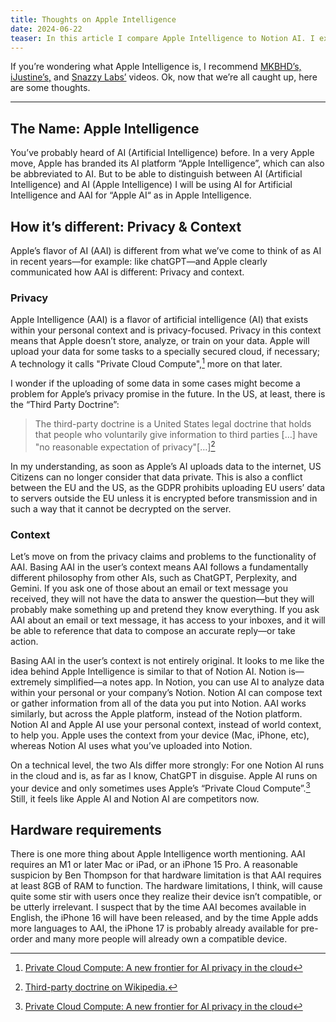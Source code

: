 ```yaml
---
title: Thoughts on Apple Intelligence
date: 2024-06-22
teaser: In this article I compare Apple Intelligence to Notion AI. I explain how Apple Intelligence is different from others like ChatGPT, and attempt to highlight how it faces similar, but reduced privacy risks.
---
```

If you’re wondering what Apple Intelligence is, I recommend [MKBHD’s,](https://youtu.be/qkYoBNdcXBU?si=Nnwr-5VwsnLrLiwc&t=630) [iJustine’s,](https://youtu.be/8gt0Lw2ZUqY?si=xoCrEjXsw88Q0D5-) and [Snazzy Labs’](https://youtu.be/C0Yu-hkk1c8?si=iQsE9coYiBlqT253&t=1052) videos. Ok, now that we’re all caught up, here are some thoughts.

---
## The Name: Apple Intelligence
You’ve probably heard of AI (Artificial Intelligence) before. In a very Apple move, Apple has branded its AI platform “Apple Intelligence”, which can also be abbreviated to AI. But to be able to distinguish between AI (Artificial Intelligence) and AI (Apple Intelligence) I will be using AI for Artificial Intelligence and AAI for “Apple AI“ as in Apple Intelligence.
## How it’s different: Privacy & Context
Apple’s flavor of AI (AAI) is different from what we’ve come to think of as AI in recent years—for example: like chatGPT—and Apple clearly communicated how AAI is different: Privacy and context.
### Privacy
Apple Intelligence (AAI) is a flavor of artificial intelligence (AI) that exists within your personal context and is privacy-focused. Privacy in this context means that Apple doesn’t store, analyze, or train on your data. Apple will upload your data for some tasks to a specially secured cloud, if necessary; A technology it calls "Private Cloud Compute",[^appleppc] more on that later.

I wonder if the uploading of some data in some cases might become a problem for Apple’s privacy promise in the future. In the US, at least, there is the “Third Party Doctrine”:

> The third-party doctrine is a United States legal doctrine that holds that people who voluntarily give information to third parties […] have "no reasonable expectation of privacy"[…][^thirdPartyDoctrineWiki]

[^thirdPartyDoctrineWiki]: [Third-party doctrine on Wikipedia.](https://en.wikipedia.org/wiki/Third-party_doctrine)

In my understanding, as soon as Apple’s AI uploads data to the internet, US Citizens can no longer consider that data private. This is also a conflict between the EU and the US, as the GDPR prohibits uploading EU users’ data to servers outside the EU unless it is encrypted before transmission and in such a way that it cannot be decrypted on the server.
### Context
Let’s move on from the privacy claims and problems to the functionality of AAI. Basing AAI in the user’s context means AAI follows a fundamentally different philosophy from other AIs, such as ChatGPT, Perplexity, and Gemini. If you ask one of those about an email or text message you received, they will not have the data to answer the question—but they will probably make something up and pretend they know everything. If you ask AAI about an email or text message, it has access to your inboxes, and it will be able to reference that data to compose an accurate reply—or take action.

Basing AAI in the user’s context is not entirely original. It looks to me like the idea behind Apple Intelligence is similar to that of Notion AI. Notion is—extremely simplified—a notes app. In Notion, you can use AI to analyze data within your personal or your company’s Notion. Notion AI can compose text or gather information from all of the data you put into Notion. AAI works similarly, but across the Apple platform, instead of the Notion platform. Notion AI and Apple AI use your personal context, instead of world context, to help you. Apple uses the context from your device (Mac, iPhone, etc), whereas Notion AI uses what you’ve uploaded into Notion.

On a technical level, the two AIs differ more strongly: For one Notion AI runs in the cloud and is, as far as I know, ChatGPT in disguise. Apple AI runs on your device and only sometimes uses Apple’s “Private Cloud Compute”.[^appleppc] Still, it feels like Apple AI and Notion AI are competitors now.

[^appleppc]: [Private Cloud Compute: A new frontier for AI privacy in the cloud](https://security.apple.com/blog/private-cloud-compute/)
## Hardware requirements
There is one more thing about Apple Intelligence worth mentioning. AAI requires an M1 or later Mac or iPad, or an iPhone 15 Pro. A reasonable suspicion by Ben Thompson for that hardware limitation is that AAI requires at least 8GB of RAM to function. The hardware limitations, I think, will cause quite some stir with users once they realize their device isn’t compatible, or be utterly irrelevant. I suspect that by the time AAI becomes available in English, the iPhone 16 will have been released, and by the time Apple adds more languages to AAI, the iPhone 17 is probably already available for pre-order and many more people will already own a compatible device.